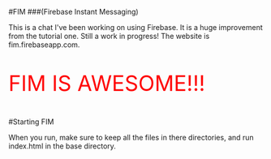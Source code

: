 #FIM
###(Firebase Instant Messaging)

This is a chat I've been working on using Firebase. It is  a huge improvement from the tutorial one. Still a work in progress! The website is fim.firebaseapp.com.

<p style="color: red; font-size: 300%">FIM IS AWESOME!!!</p>

#Starting FIM

When you run, make sure to keep all the files in there directories, and run index.html in the base directory.
